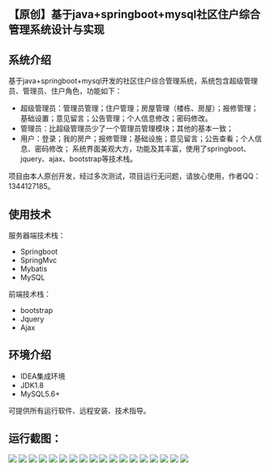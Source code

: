 ## 【原创】基于java+springboot+mysql社区住户综合管理系统设计与实现

## 系统介绍

基于java+springboot+mysql开发的社区住户综合管理系统，系统包含超级管理员、管理员、住户角色，功能如下：
- 超级管理员：管理员管理；住户管理；房屋管理（楼栋、房屋）；报修管理；基础设置；意见留言；公告管理；个人信息修改；密码修改。
- 管理员：比超级管理员少了一个管理员管理模块；其他的基本一致；
- 用户：登录；我的房产；报修管理；基础设施；意见留言；公告查看；个人信息、密码修改；
系统界面美观大方，功能及其丰富，使用了springboot、jquery、ajax、bootstrap等技术栈。

项目由本人原创开发，经过多次测试，项目运行无问题，请放心使用，作者QQ：1344127185。

## 使用技术

服务器端技术栈：

- Springboot
- SpringMvc
- Mybatis
- MySQL

前端技术栈：

- bootstrap
- Jquery
- Ajax

## 环境介绍

- IDEA集成环境
- JDK1.8
- MySQL5.6+

可提供所有运行软件、远程安装、技术指导。

## 运行截图：
![](https://github.com/itcoderyhl/community/blob/main/images/2.png)
![](https://github.com/itcoderyhl/community/blob/main/images/3.png)
![](https://github.com/itcoderyhl/community/blob/main/images/4.png)
![](https://github.com/itcoderyhl/community/blob/main/images/5.png)
![](https://github.com/itcoderyhl/community/blob/main/images/6.png)
![](https://github.com/itcoderyhl/community/blob/main/images/7.png)
![](https://github.com/itcoderyhl/community/blob/main/images/8.png)
![](https://github.com/itcoderyhl/community/blob/main/images/9.png)
![](https://github.com/itcoderyhl/community/blob/main/images/10.png)
![](https://github.com/itcoderyhl/community/blob/main/images/11.png)
![](https://github.com/itcoderyhl/community/blob/main/images/12.png)
![](https://github.com/itcoderyhl/community/blob/main/images/13.png)
![](https://github.com/itcoderyhl/community/blob/main/images/14.png)
![](https://github.com/itcoderyhl/community/blob/main/images/15.png)
![](https://github.com/itcoderyhl/community/blob/main/images/16.png)
![](https://github.com/itcoderyhl/community/blob/main/images/17.png)
![](https://github.com/itcoderyhl/community/blob/main/images/18.png)
![](https://github.com/itcoderyhl/community/blob/main/images/19.png)
